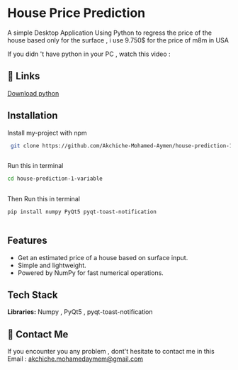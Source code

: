 
# House Price Prediction

A simple Desktop Application Using Python to regress the price of the house based only for the surface , i use 9.750$ for 
the price of m8m in USA

If you didn 't have python in your PC , watch this video : 
## 🔗 Links
[Download python](https://youtu.be/Y43d_PoUn_Q?si=fqUwNLvtqwGAnmmo)

## Installation

Install my-project with npm

```bash
 git clone https://github.com/Akchiche-Mohamed-Aymen/house-prediction-1-variable.git
  
```
Run this in terminal
```bash
cd house-prediction-1-variable
  
```
Then Run this in terminal
```bash
pip install numpy PyQt5 pyqt-toast-notification
  
```
    
## Features

-  Get an estimated price of a house based on surface input.
- Simple and lightweight.
- Powered by NumPy for fast numerical operations.



## Tech Stack

**Libraries:** Numpy ,  PyQt5 , pyqt-toast-notification
## 🚀 Contact Me

If you encounter you any problem , dont't hesitate to contact me in this Email :
  akchiche.mohamedaymem@gmail.com